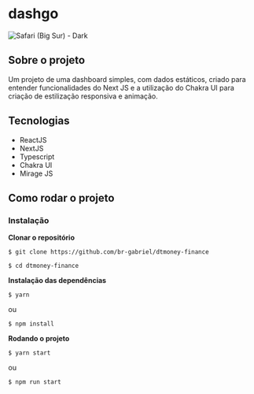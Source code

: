 # dashgo
![Safari (Big Sur) - Dark](https://user-images.githubusercontent.com/53658830/201236522-c68d57d9-8715-4c8c-a471-9ed92494fc9e.png)

## Sobre o projeto
Um projeto de uma dashboard simples, com dados estáticos, criado para entender funcionalidades do Next JS e a utilização do Chakra UI para 
criação de estilização responsiva e animação.

## Tecnologias
* ReactJS
* NextJS
* Typescript
* Chakra UI
* Mirage JS

## Como rodar o projeto
### Instalação
<strong>Clonar o repositório</strong>
```
$ git clone https://github.com/br-gabriel/dtmoney-finance

$ cd dtmoney-finance
```

<strong>Instalação das dependências</strong>
```
$ yarn
```

ou

```
$ npm install
```
<strong>Rodando o projeto</strong>

```
$ yarn start
```

ou 

```
$ npm run start
```
